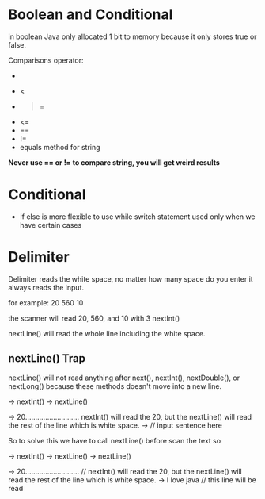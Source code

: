 # Boolean and Conditional

in boolean Java only allocated 1 bit to memory because it only stores true or false.

Comparisons operator:
- >
- <
- >=
- <=
- ==
- !=
- equals method for string

**Never use == or != to compare string, you will get weird results**

# Conditional

- If else is more flexible to use while switch statement used only when we have certain cases

# Delimiter

Delimiter reads the white space, no matter how many space do you enter it always reads the input.

for example: 20     560    10

the scanner will read 20, 560, and 10 with 3 nextInt()

nextLine() will read the whole line including the white space.

## nextLine() Trap

nextLine() will not read anything after next(), nextInt(), nextDouble(), or nextLong() because these methods doesn't move into a new line.

-> nextInt()
-> nextLine()

-> 20........................... nextInt() will read the 20, but the nextLine() will read the rest of the line which is white space.
-> // input sentence here

So to solve this we have to call nextLine() before scan the text so

-> nextInt()
-> nextLine()
-> nextLine()

-> 20........................... // nextInt() will read the 20, but the nextLine() will read the rest of the line which is white space.
-> I love java // this line will be read